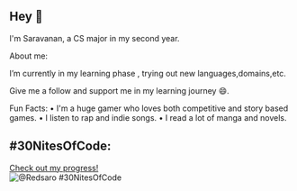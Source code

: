 ## Hey 👋
I'm Saravanan, a CS major in my second year.

About me:

I’m currently in my learning phase , trying out new languages,domains,etc.

Give me a follow and support me in my learning journey 😄.

Fun Facts:
•	I'm a huge gamer who loves both competitive and story based games.
•	I listen to rap and indie songs.
•	I read a lot of manga and novels.

## #30NitesOfCode:
  [Check out my progress!](https://www.codedex.io/@Redsaro/30-nites-of-code)  
  ![@Redsaro #30NitesOfCode](https://www.codedex.io/api/petStatus?user=Redsaro)

<!--
**Redsaro/Redsaro** is a ✨ _special_ ✨ repository because its `README.md` (this file) appears on your GitHub profile.

Here are some ideas to get you started:

- 🔭 I’m currently working on ...
- 🌱 I’m currently learning ...
- 👯 I’m looking to collaborate on ...
- 🤔 I’m looking for help with ...
- 💬 Ask me about ...
- 📫 How to reach me: ...
- 😄 Pronouns: ...
- ⚡ Fun fact: ...
-->
